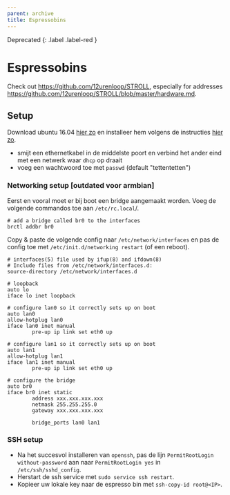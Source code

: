 ```yaml
---
parent: archive
title: Espressobins
---
```


Deprecated
{: .label .label-red }

# Espressobins

Check out <https://github.com/12urenloop/STROLL>, especially for addresses <https://github.com/12urenloop/STROLL/blob/master/hardware.md>. 

## Setup

Download ubuntu 16.04 [hier zo](http://espressobin.net/tech-spec/) en installeer hem volgens de instructies [hier zo](http://wiki.espressobin.net/tiki-index.php?page=Boot+from+removable+storage+-+Ubuntu#Preparing_removable_media_2).

- smijt een ethernetkabel in de middelste poort en verbind het ander eind met een netwerk waar `dhcp` op draait
- voeg een wachtwoord toe met `passwd` (default "tettentetten")

### Networking setup [outdated voor armbian]

Eerst en vooral moet er bij boot een bridge aangemaakt worden. Voeg de volgende commandos toe aan `/etc/rc.local`/.

```shell
# add a bridge called br0 to the interfaces
brctl addbr br0
```

Copy & paste de volgende config naar `/etc/network/interfaces` en pas de config toe met `/etc/init.d/networking restart` (of een reboot).

```shell
# interfaces(5) file used by ifup(8) and ifdown(8)
# Include files from /etc/network/interfaces.d:
source-directory /etc/network/interfaces.d

# loopback
auto lo
iface lo inet loopback

# configure lan0 so it correctly sets up on boot
auto lan0
allow-hotplug lan0
iface lan0 inet manual
        pre-up ip link set eth0 up

# configure lan1 so it correctly sets up on boot
auto lan1
allow-hotplug lan1
iface lan1 inet manual
        pre-up ip link set eth0 up

# configure the bridge
auto br0
iface br0 inet static
        address xxx.xxx.xxx.xxx
        netmask 255.255.255.0
        gateway xxx.xxx.xxx.xxx

        bridge_ports lan0 lan1
```

### SSH setup

- Na het succesvol installeren van `openssh`, pas de lijn `PermitRootLogin without-password` aan naar `PermitRootLogin yes` in `/etc/ssh/sshd_config`.
- Herstart de ssh service met `sudo service ssh restart`.
- Kopieer uw lokale key naar de espresso bin met `ssh-copy-id root@<IP>`.
